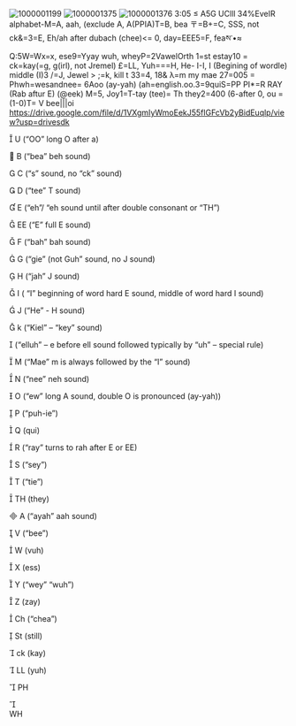 ![1000001199](https://github.com/user-attachments/assets/83e504c1-2b62-450b-baa4-fd560eadd71b)
![1000001375](https://github.com/user-attachments/assets/2e3fd093-72e5-4903-bfab-7fe45c3b49b5)
![1000001376](https://github.com/user-attachments/assets/39336b11-93f1-4599-985d-8044d7df4e38)
3:05 ≤ A5G UClll 34%EveIR alphabet-M=A, aah, (exclude A, A(PPIA)T=B, bea 〒=B+=C, SSS, not ck&=3=E, Eh/ah after dubach (chee)<= 0, day=EEE5=F, feaས་•≈ Q:5W=Wx=x, ese9=Yyay wuh, wheyP=2VawelOrth 1=st estay10 = ck=kay(=g, g(irl), not Jremel) £=LL, Yuh===H, He- I-I, I (Begining of wordle) middle (I)3 /=J, Jewel > ;=k, kill t 33=4, 18& λ=m my mae 27=005 = Phwh=wesandnee= 6Aoo (ay-yah) (ah=english.oo.3=9quiS=PP PI*=R RAY (Rab aftur E) (@eek) M=5, Joy1=T-tay (tee)= Th they2=400 (6-after 0, ou = (1-0)T= V bee|||оi
https://drive.google.com/file/d/1VXgmIyWmoEekJ55flGFcVb2yBidEuqlp/view?usp=drivesdk




U (“OO” long O after a)


B (“bea” beh sound)


C (“s” sound, no “ck” sound)




D (“tee” T sound) 




E (“eh”/ “eh sound until after double consonant or “TH”) 




EE (“E” full E sound)


F (“bah” bah sound)




G (“gie” (not Guh” sound, no J sound) 




H (“jah” J sound)




I ( “I” beginning of word hard E sound, middle of word hard I sound)




J (“He” - H sound) 




k (“Kiel” – “key” sound) 




(“elluh” – e before ell sound followed typically by “uh” – special rule)


M (“Mae” m is always followed by the “I” sound)




N (“nee” neh sound)


O (“ew” long A sound, double O is pronounced (ay-yah))


P (“puh-ie”)


Q (qui)




 R (“ray” turns to rah after E or EE)




S (“sey”)


T (“tie”)





TH (they)





A (“ayah” aah sound)



V (“bee”)


W (vuh)


X (ess)


Y (“wey” “wuh”)




Z (zay)


Ch (“chea”)


St (still)


ck (kay)


LL (yuh)


PH

	
WH






